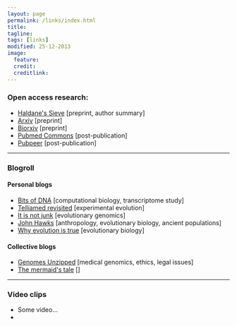 ```yaml
---
layout: page
permalink: /links/index.html
title: 
tagline: 
tags: [links]
modified: 25-12-2013
image:
  feature: 
  credit: 
  creditlink: 
---
```


### Open access research:

* [Haldane's Sieve](http://haldanessieve.org/) [preprint, author summary]
* [Arxiv](www.arxiv.org) [preprint]
* [Biorxiv](http://biorxiv.org/) [preprint]
* [Pubmed Commons](http://www.ncbi.nlm.nih.gov/pubmedcommons/) [post-publication]
* [Pubpeer](https://pubpeer.com/) [post-publication]

---

### Blogroll

#### Personal blogs

* [Bits of DNA](http://liorpachter.wordpress.com/) [computational biology, transcriptome study]
* [Telliamed revisited](http://telliamedrevisited.wordpress.com/) [experimental evolution]
* [It is not junk](http://www.michaeleisen.org/blog/) [evolutionary genomics]
* [John Hawks](http://johnhawks.net/) [anthropology, evolutionary biology, ancient populations]
* [Why evolution is true](http://whyevolutionistrue.wordpress.com/) [evolutionary biology]

#### Collective blogs

* [Genomes Unzipped](http://www.genomesunzipped.org/) [medical genomics, ethics, legal issues]
* [The mermaid's tale](ecodevoevo.blogspot.com) []

---

### Video clips

* Some video...
* 
